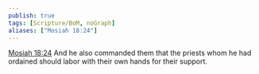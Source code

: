 ```yaml
---
publish: true
tags: [Scripture/BoM, noGraph]
aliases: ["Mosiah 18:24"]
---
```

[Mosiah 18:24](https://churchofjesuschrist.org/study/scriptures/bofm/mosiah/18?lang=eng&id=p24#p24) And he also commanded them that the priests whom he had ordained should labor with their own hands for their support.

